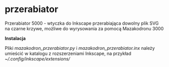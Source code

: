 przerabiator
============

Przerabiator 5000 - wtyczka do Inkscape przerabiająca dowolny plik SVG na czarne krzywe, możliwe do wyrysowania za pomocą Mazakodronu 3000

**Instalacja**

Pliki *mazakodron_przerabiator.py* i *mazakodron_przerabiator.inx* należy umieścić w katalogu z rozszerzeniami Inkscape, na przykład *~/.config/inkscape/extensions/*
